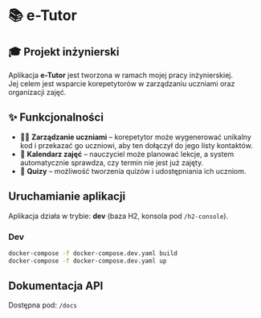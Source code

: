 # 📚 e-Tutor

## 🎓 Projekt inżynierski
Aplikacja **e-Tutor** jest tworzona w ramach mojej pracy inżynierskiej.  
Jej celem jest wsparcie korepetytorów w zarządzaniu uczniami oraz organizacji zajęć.

## ✨ Funkcjonalności
- 👨‍🏫 **Zarządzanie uczniami** – korepetytor może wygenerować unikalny kod i przekazać go uczniowi, aby ten dołączył do jego listy kontaktów.  
- 📅 **Kalendarz zajęć** – nauczyciel może planować lekcje, a system automatycznie sprawdza, czy termin nie jest już zajęty.  
- 📝 **Quizy** – możliwość tworzenia quizów i udostępniania ich uczniom.  


## Uruchamianie aplikacji

Aplikacja działa w trybie: **dev** (baza H2, konsola pod `/h2-console`).

### Dev
```sh
docker-compose -f docker-compose.dev.yaml build
docker-compose -f docker-compose.dev.yaml up
```

## Dokumentacja API
Dostępna pod: `/docs`

